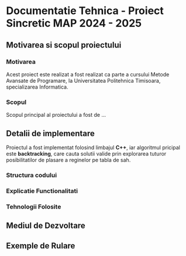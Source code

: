 # Documentatie Tehnica - Proiect Sincretic MAP 2024 - 2025


## Motivarea si scopul proiectului

### Motivarea
Acest proiect este realizat a fost realizat ca parte a cursului Metode Avansate de Programare, la Universitatea Politehnica Timisoara, specializarea Informatica.

### Scopul
Scopul principal al proiectului a fost de ...


## Detalii de implementare

Proiectul a fost implementat folosind limbajul **C++**, iar algoritmul pricipal este **backtracking**, care cauta solutii valide prin explorarea tuturor posibilitatilor de plasare a reginelor pe tabla de sah.

### Structura codului

### Explicatie Functionalitati

### Tehnologii Folosite


## Mediul de Dezvoltare


## Exemple de Rulare